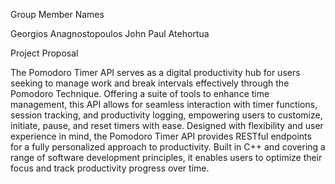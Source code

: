 Group Member Names

Georgios Anagnostopoulos
John Paul Atehortua

Project Proposal


The Pomodoro Timer API serves as a digital productivity hub for users seeking to manage work and break intervals effectively through the Pomodoro Technique. Offering a suite of tools to enhance time management, this API allows for seamless interaction with timer functions, session tracking, and productivity logging, empowering users to customize, initiate, pause, and reset timers with ease. Designed with flexibility and user experience in mind, the Pomodoro Timer API provides RESTful endpoints for a fully personalized approach to productivity. Built in C++ and covering a range of software development principles, it enables users to optimize their focus and track productivity progress over time.

